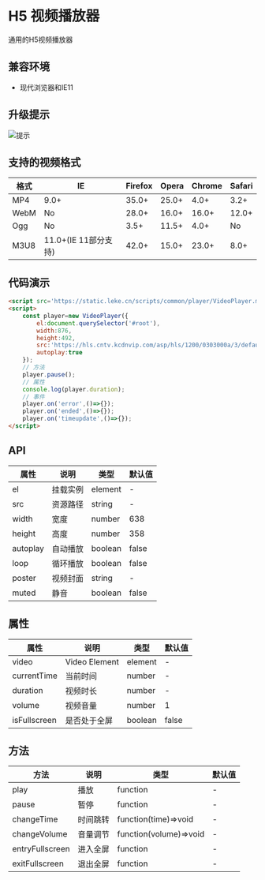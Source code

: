 # H5 视频播放器
通用的H5视频播放器

## 兼容环境
- 现代浏览器和IE11

## 升级提示
![提示](https://static.leke.cn/scripts/common/player/images/upgrade_tip.png)

## 支持的视频格式
| 格式 | IE | Firefox | Opera | Chrome | Safari | 
| --- | --- | --- | --- | --- | --- | 
| MP4 | 9.0+ | 35.0+ | 25.0+ | 4.0+  | 3.2+ |
| WebM | No | 28.0+ | 16.0+| 16.0+  | 12.0+ |
| Ogg | No | 3.5+ | 11.5+ | 4.0+  | No |
| M3U8 | 11.0+(IE 11部分支持) | 42.0+ | 15.0+ | 23.0+  | 8.0+ |

## 代码演示

```html
<script src='https://static.leke.cn/scripts/common/player/VideoPlayer.min.js'></script>
<script>
	const player=new VideoPlayer({
		el:document.querySelector('#root'),
		width:876,
		height:492,
		src:'https://hls.cntv.kcdnvip.com/asp/hls/1200/0303000a/3/default/c9d6fcb3ff7e42f6b6db4199768ff249/1200.m3u8?maxbr=2048',
		autoplay:true
	});
	// 方法
	player.pause();
	// 属性
	console.log(player.duration);
	// 事件
	player.on('error',()=>{});
	player.on('ended',()=>{});
	player.on('timeupdate',()=>{});
</script>
```

## API
| 属性 | 说明 | 类型 | 默认值 | 
| --- | --- | --- | --- | 
| el | 挂载实例 | element | - |
| src | 资源路径 | string | - |
| width | 宽度 | number | 638 |
| height | 高度 | number | 358 |
| autoplay | 自动播放 | boolean | false |
| loop | 循环播放 | boolean | false |
| poster | 视频封面 | string | - |
| muted | 静音 | boolean | false |

## 属性
| 属性 | 说明 | 类型 | 默认值 | 
| --- | --- | --- | --- | 
| video | Video Element | element | - |
| currentTime | 当前时间 | number | - |
| duration | 视频时长 | number | - |
| volume | 视频音量 | number | 1 |
| isFullscreen | 是否处于全屏 | boolean | false |

## 方法
| 方法 | 说明 | 类型 | 默认值 | 
| --- | --- | --- | --- | 
| play | 播放 | function | - |
| pause | 暂停 | function | - |
| changeTime | 时间跳转 | function(time)=>void | - |
| changeVolume | 音量调节 | function(volume)=>void | - |
| entryFullscreen | 进入全屏 | function | - |
| exitFullscreen | 退出全屏 | function | - |
